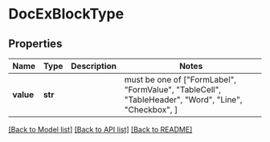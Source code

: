 # DocExBlockType


## Properties
Name | Type | Description | Notes
------------ | ------------- | ------------- | -------------
**value** | **str** |  |  must be one of ["FormLabel", "FormValue", "TableCell", "TableHeader", "Word", "Line", "Checkbox", ]

[[Back to Model list]](../README.md#documentation-for-models) [[Back to API list]](../README.md#documentation-for-api-endpoints) [[Back to README]](../README.md)


